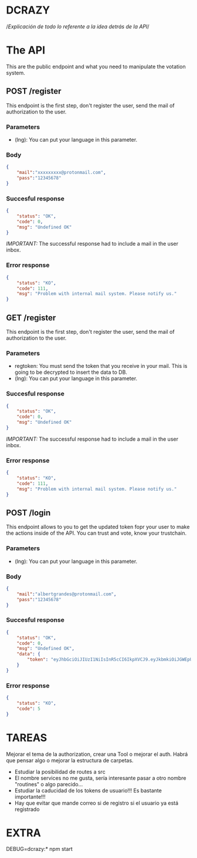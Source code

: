 # DCRAZY
/*Explicación de todo lo referente a la idea detrás de la API*/

# The API
This are the public endpoint and what you need to manipulate the votation system.

## POST /register
This endpoint is the first step, don't register the user, send the mail of authorization to the user.
### Parameters
 - (lng): You can put your language in this parameter.
### Body
``` json
{
	"mail":"xxxxxxxxx@protonmail.com",
	"pass":"12345678"
}
```
### Succesful response

``` json
{
    "status": "OK",
    "code": 0,
    "msg": "Undefined OK"
}
```
*IMPORTANT:* The successful response had to include a mail in the user inbox. 

### Error response
``` json
{
    "status": "KO",
    "code": 111,
    "msg": "Problem with internal mail system. Please notify us."
}
```

## GET /register
This endpoint is the first step, don't register the user, send the mail of authorization to the user.
### Parameters
 - regtoken: You must send the token that you receive in your mail. This is going to be decrypted to insert the data to DB.
 - (lng): You can put your language in this parameter.

### Succesful response

``` json
{
    "status": "OK",
    "code": 0,
    "msg": "Undefined OK"
}
```
*IMPORTANT:* The successful response had to include a mail in the user inbox. 

### Error response
``` json
{
    "status": "KO",
    "code": 111,
    "msg": "Problem with internal mail system. Please notify us."
}
```

## POST /login
This endpoint allows to you to get the updated token fopr your user to make the actions inside of the API. You can trust and vote, know your trustchain.
### Parameters
 - (lng): You can put your language in this parameter.
### Body
``` json
{
	"mail":"albertgrandes@protonmail.com",
	"pass":"12345678"
}
```
### Succesful response

``` json
{
    "status": "OK",
    "code": 0,
    "msg": "Undefined OK",
    "data": {
        "token": "eyJhbGciOiJIUzI1NiIsInR5cCI6IkpXVCJ9.eyJkbmkiOiJGWEpUb0tyUWN5OHNGSG1KUmN1TGQuS1JDT1ZtVG04VlBQSXFCNUpPNC44YlZKSHBwMDVRcSIsIm1haWwiOiJiNjAzODQyMmYxYzE2NzI5NTA2N2M2YWFjODQzNzU2OThmMzZlOWNjMWJjMjA3OTA1NWFhZjgxMmE3ODEwYTlkIiwiaWQiOiIyMiIsImlhdCI6MTYyOTYzMTQ3OH0.puDyrVUnbgUGm9ony1NefCo849vslZxKVa_TGBu4XnE"
    }
}
```


### Error response
``` json
{
    "status": "KO",
    "code": 5
}
```


# TAREAS
Mejorar el tema de la authorization, crear una Tool o mejorar el auth.
Habrá que pensar algo o mejorar la estructura de carpetas.
 - Estudiar la posibilidad de routes a src
 - El nombre services no me gusta, sería interesante pasar a otro nombre "routines" o algo parecido...
 - Estudiar la caducidad de los tokens de usuario!!! Es bastante importante!!!
  - Hay que evitar que mande correo si de registro si el usuario ya está registrado

# EXTRA
DEBUG=dcrazy:* npm start
